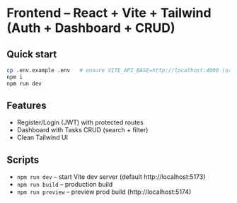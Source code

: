 
# Frontend – React + Vite + Tailwind (Auth + Dashboard + CRUD)

## Quick start
```bash
cp .env.example .env   # ensure VITE_API_BASE=http://localhost:4000 (or your deployed API)
npm i
npm run dev
```

## Features
- Register/Login (JWT) with protected routes
- Dashboard with Tasks CRUD (search + filter)
- Clean Tailwind UI

## Scripts
- `npm run dev` – start Vite dev server (default http://localhost:5173)
- `npm run build` – production build
- `npm run preview` – preview prod build (http://localhost:5174)
